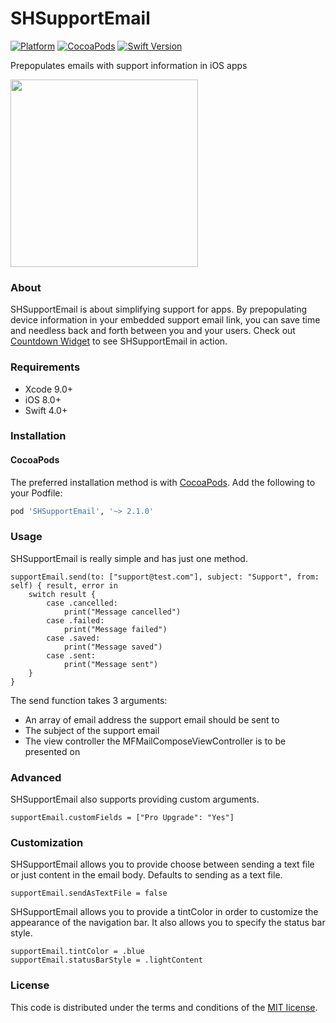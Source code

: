 # SHSupportEmail
[![Platform](https://img.shields.io/badge/platform-iOS-blue.svg?style=flat)](https://img.shields.io/badge/platform-iOS-blue.svg?style=flat) [![CocoaPods](https://img.shields.io/cocoapods/v/SHSupportEmail.svg?style=flat)](https://cocoapods.org/pods/SHSupportEmail) [![Swift Version](https://img.shields.io/badge/Swift-4.0+-F16D39.svg?style=flat)](https://developer.apple.com/swift)

Prepopulates emails with support information in iOS apps

<img src="/Screenshot.PNG" width="300">

### About
SHSupportEmail is about simplifying support for apps. By prepopulating device information in your embedded support email link, you can save time and needless back and forth between you and your users. Check out [Countdown Widget](https://itunes.apple.com/us/app/countdown-widget-keep-track/id917514700?mt=8) to see SHSupportEmail in action.

### Requirements
- Xcode 9.0+
- iOS 8.0+
- Swift 4.0+

### Installation
#### CocoaPods

The preferred installation method is with [CocoaPods](https://cocoapods.org). Add the following to your Podfile:
```ruby
pod 'SHSupportEmail', '~> 2.1.0'
```

### Usage
SHSupportEmail is really simple and has just one method.

    supportEmail.send(to: ["support@test.com"], subject: "Support", from: self) { result, error in
        switch result {
            case .cancelled:
                print("Message cancelled")
            case .failed:
                print("Message failed")
            case .saved:
                print("Message saved")
            case .sent:
                print("Message sent")
        }
    }

The send function takes 3 arguments:
- An array of email address the support email should be sent to
- The subject of the support email
- The view controller the MFMailComposeViewController is to be presented on

### Advanced
SHSupportEmail also supports providing custom arguments.

    supportEmail.customFields = ["Pro Upgrade": "Yes"]

### Customization
SHSupportEmail allows you to provide choose between sending a text file or just content in the email body. Defaults to sending as a text file.

    supportEmail.sendAsTextFile = false

SHSupportEmail allows you to provide a tintColor in order to customize the appearance of the navigation bar. It also allows you to specify the status bar style.

    supportEmail.tintColor = .blue
    supportEmail.statusBarStyle = .lightContent

### License

This code is distributed under the terms and conditions of the [MIT license](LICENSE).
